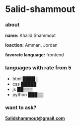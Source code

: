 # 5alid-shammout

### about

**name:** Khalid Shammout

**loaction:** Amman, Jordan

**favorate language:** frontend 

### languages with rate from 5
* html    ████░
* css     █████
* js      ██▒▒▒
* python  ███▒▒

### want to ask?
**5alidshammout@gmail.com**

